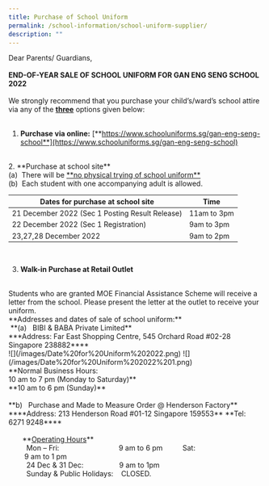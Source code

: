 ```yaml
---
title: Purchase of School Uniform
permalink: /school-information/school-uniform-supplier/
description: ""
---
```

Dear Parents/ Guardians,
<BR><BR>
**END-OF-YEAR SALE OF SCHOOL UNIFORM FOR GAN ENG SENG SCHOOL 2022**
<BR><BR>
We strongly recommend that you purchase your child’s/ward’s school attire via any of the **<u>three</u>** options given below:
<BR><BR>
1. **Purchase via online:** [**https://www.schooluniforms.sg/gan-eng-seng-school**](https://www.schooluniforms.sg/gan-eng-seng-school)
<BR>
2. **Purchase at school site**
<BR>
(a)  There will be <u>**no physical trying of school uniform**</u>
<BR>
(b)  Each student with one accompanying adult is allowed.
<BR>

| Dates for purchase at school site | Time |
| -------- | -------- |
|21 December 2022 (Sec 1 Posting Result Release)     |11am to 3pm    |
22 December 2022 (Sec 1 Registration)     | 9am to 3pm     |
23,27,28 December 2022     | 9am to 2pm    |
<BR>

3. **Walk-in Purchase at Retail Outlet**
<BR>
Students who are granted MOE Financial Assistance Scheme will receive a letter from the school. Please present the letter at the outlet to receive your uniform.
<BR>
**Addresses and dates of sale of school uniform:**
<BR>
 **(a)   BIBI & BABA Private Limited**     
 <BR>
 ***Address: Far East Shopping Centre, 545 Orchard Road #02-28 Singapore 238882****
<BR>
![](/images/Date%20for%20Uniform%202022.png)
![](/images/Date%20for%20Uniform%202022%201.png)
<BR>
**Normal Business Hours: 
<BR>
10 am to 7 pm (Monday to Saturday)**
<BR>
**10 am to 6 pm (Sunday)**
<BR><BR>
**b)   Purchase and Made to Measure Order @ Henderson Factory**         
<BR>
****Address: 213 Henderson Road #01-12 Singapore 159553**  
**Tel: 6271 9248****
<BR><BR>
         **<u>Operating Hours</u>**
<BR>
         Mon – Fri:                              9 am to 6 pm  
         Sat:                                        9 am to 1 pm
<BR>
         24 Dec & 31 Dec:                  9 am to 1pm
<BR>
         Sunday & Public Holidays:    CLOSED.